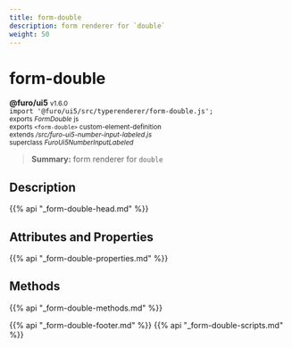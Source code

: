 ```yaml
---
title: form-double
description: form renderer for `double`
weight: 50
---
```


# form-double
**@furo/ui5** <small>v1.6.0</small>
<br>`import '@furo/ui5/src/typerenderer/form-double.js';`<small>
<br>exports *FormDouble* js
<br>exports `<form-double>` custom-element-definition
<br>extends */src/furo-ui5-number-input-labeled.js*
<br>superclass *FuroUi5NumberInputLabeled*</small>

> **Summary:** form renderer for `double`

## Description



{{% api "_form-double-head.md" %}}

## Attributes and Properties
{{% api "_form-double-properties.md" %}}



## Methods
{{% api "_form-double-methods.md" %}}





{{% api "_form-double-footer.md" %}}
{{% api "_form-double-scripts.md" %}}
